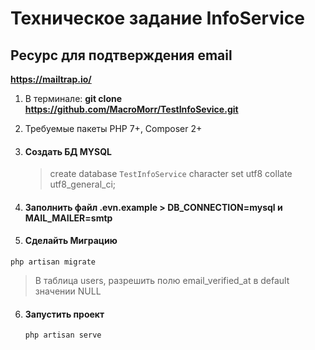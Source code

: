 Техническое задание InfoService
==========
Ресурс для подтверждения email
------------
**https://mailtrap.io/**


1. В терминале: **git clone  https://github.com/MacroMorr/TestInfoSevice.git**
3. Требуемые пакеты PHP 7+, Composer 2+

3. #### Создать БД MYSQL
   >create database `TestInfoService` character set utf8 collate utf8_general_ci;
   
4. #### Заполнить файл .evn.example > DB_CONNECTION=mysql и MAIL_MAILER=smtp
   
5. #### Сделайть Миграцию
```php artisan migrate```
> В таблица users, разрешить полю email_verified_at в default значении NULL 

6. #### Запустить проект
   ```php artisan serve```
